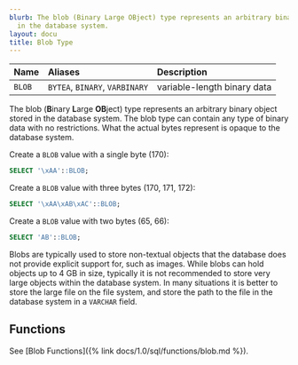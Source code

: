 ```yaml
---
blurb: The blob (Binary Large OBject) type represents an arbitrary binary object stored
  in the database system.
layout: docu
title: Blob Type
---
```



| Name | Aliases | Description |
|:---|:---|:---|
| `BLOB` | `BYTEA`, `BINARY`, `VARBINARY` | variable-length binary data |

The blob (**B**inary **L**arge **OB**ject) type represents an arbitrary binary object stored in the database system. The blob type can contain any type of binary data with no restrictions. What the actual bytes represent is opaque to the database system.

Create a `BLOB` value with a single byte (170):

```sql
SELECT '\xAA'::BLOB;
```

Create a `BLOB` value with three bytes (170, 171, 172):

```sql
SELECT '\xAA\xAB\xAC'::BLOB;
```

Create a `BLOB` value with two bytes (65, 66):

```sql
SELECT 'AB'::BLOB;
```

Blobs are typically used to store non-textual objects that the database does not provide explicit support for, such as images. While blobs can hold objects up to 4 GB in size, typically it is not recommended to store very large objects within the database system. In many situations it is better to store the large file on the file system, and store the path to the file in the database system in a `VARCHAR` field.

## Functions

See [Blob Functions]({% link docs/1.0/sql/functions/blob.md %}).